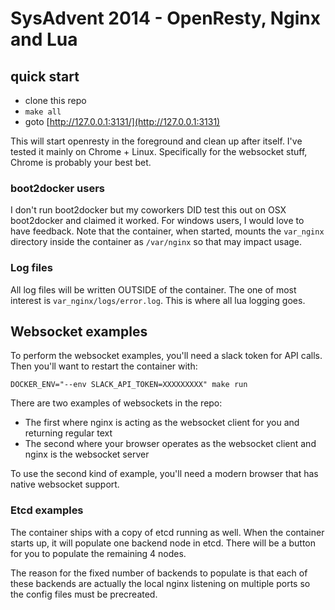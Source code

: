# SysAdvent 2014 - OpenResty, Nginx and Lua

## quick start
- clone this repo
- `make all`
- goto [http://127.0.0.1:3131/](http://127.0.0.1:3131)

This will start openresty in the foreground and clean up after itself. I've tested it mainly on Chrome + Linux. Specifically for the websocket stuff, Chrome is probably your best bet.

### boot2docker users
I don't run boot2docker but my coworkers DID test this out on OSX boot2docker and claimed it worked. For windows users, I would love to have feedback.
Note that the container, when started, mounts the `var_nginx` directory inside the container as `/var/nginx` so that may impact usage.

### Log files
All log files will be written OUTSIDE of the container. The one of most interest is `var_nginx/logs/error.log`. This is where all lua logging goes.

## Websocket examples
To perform the websocket examples, you'll need a slack token for API calls. Then you'll want to restart the container with:

`DOCKER_ENV="--env SLACK_API_TOKEN=XXXXXXXXX" make run`

There are two examples of websockets in the repo:
- The first where nginx is acting as the websocket client for you and returning regular text
- The second where your browser operates as the websocket client and nginx is the websocket server

To use the second kind of example, you'll need a modern browser that has native websocket support.

### Etcd examples
The container ships with a copy of etcd running as well. When the container starts up, it will populate one backend node in etcd. There will be a button for you to populate the remaining 4 nodes.

The reason for the fixed number of backends to populate is that each of these backends are actually the local nginx listening on multiple ports so the config files must be precreated.

